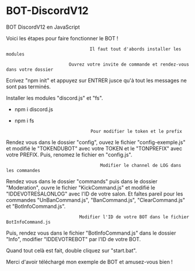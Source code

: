 # BOT-DiscordV12
BOT DiscordV12 en JavaScript

Voici les étapes pour faire fonctionner le BOT !

                                    Il faut tout d'abords installer les modules

                            Ouvrez votre invite de commande et rendez-vous dans votre dossier

Ecrivez "npm init" et appuyez sur ENTRER jusce qu'à tout les messages ne sont pas terminés.

Installer les modules "discord.js" et "fs".
 - npm i discord.js
 - npm i fs

                                    Pour modifier le token et le prefix

Rendez vous dans le dossier "config", ouvez le fichier "config-exemple.js" et modifié le "TOKENDUBOT" avec votre TOKEN et le "TONPREFIX" avec votre PREFIX.
Puis, renomez le fichier en "config.js".

                                        Modifier le channel de LOG dans les commandes

Rendez vous dans le dossier "commands" puis dans le dossier "Moderation", ouvre le fichier "KickCommand.js" et modifié le "IDDEVOTRESALONLOG" avec l'ID de votre salon.
Et faîtes pareil pour les commandes "UnBanCommand.js", "BanCommand.js", "ClearCommand.js" et "BotInfoCommand.js".

                                Modifier l'ID de votre BOT dans le fichier BotInfoCommand.js

Puis, rendez vous dans le fichier "BotInfoCommand.js" dans le dossier "Info", modifier "IDDEVOTREBOT" par l'ID de votre BOT.

Quand tout celà est fait, double cliquez sur "start.bat".

Merci d'avoir téléchargé mon exemple de BOT et amusez-vous bien !